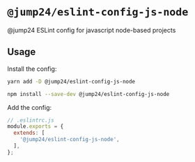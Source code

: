 # `@jump24/eslint-config-js-node`
@jump24 ESLint config for javascript node-based projects

## Usage

Install the config:
```bash
yarn add -D @jump24/eslint-config-js-node
```

```bash
npm install --save-dev @jump24/eslint-config-js-node
```

Add the config:
```js
// .eslintrc.js
module.exports = {
  extends: [
    '@jump24/eslint-config-js-node',
  ],
};
```
